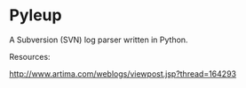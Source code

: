 Pyleup
======

A Subversion (SVN) log parser written in Python.


Resources:

http://www.artima.com/weblogs/viewpost.jsp?thread=164293